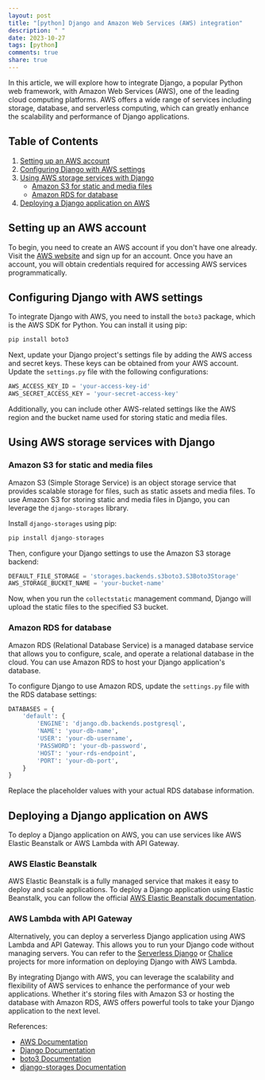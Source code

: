 ```yaml
---
layout: post
title: "[python] Django and Amazon Web Services (AWS) integration"
description: " "
date: 2023-10-27
tags: [python]
comments: true
share: true
---
```


In this article, we will explore how to integrate Django, a popular Python web framework, with Amazon Web Services (AWS), one of the leading cloud computing platforms. AWS offers a wide range of services including storage, database, and serverless computing, which can greatly enhance the scalability and performance of Django applications.

## Table of Contents
1. [Setting up an AWS account](#setting-up-an-aws-account)
2. [Configuring Django with AWS settings](#configuring-django-with-aws-settings)
3. [Using AWS storage services with Django](#using-aws-storage-services-with-django)
    - [Amazon S3 for static and media files](#amazon-s3-for-static-and-media-files)
    - [Amazon RDS for database](#amazon-rds-for-database)
4. [Deploying a Django application on AWS](#deploying-a-django-application-on-aws)

## Setting up an AWS account

To begin, you need to create an AWS account if you don't have one already. Visit the [AWS website](https://aws.amazon.com/) and sign up for an account. Once you have an account, you will obtain credentials required for accessing AWS services programmatically.

## Configuring Django with AWS settings

To integrate Django with AWS, you need to install the `boto3` package, which is the AWS SDK for Python. You can install it using pip:

```python
pip install boto3
```

Next, update your Django project's settings file by adding the AWS access and secret keys. These keys can be obtained from your AWS account. Update the `settings.py` file with the following configurations:

```python
AWS_ACCESS_KEY_ID = 'your-access-key-id'
AWS_SECRET_ACCESS_KEY = 'your-secret-access-key'
```

Additionally, you can include other AWS-related settings like the AWS region and the bucket name used for storing static and media files.

## Using AWS storage services with Django

### Amazon S3 for static and media files

Amazon S3 (Simple Storage Service) is an object storage service that provides scalable storage for files, such as static assets and media files. To use Amazon S3 for storing static and media files in Django, you can leverage the `django-storages` library.

Install `django-storages` using pip:

```python
pip install django-storages
```

Then, configure your Django settings to use the Amazon S3 storage backend:

```python
DEFAULT_FILE_STORAGE = 'storages.backends.s3boto3.S3Boto3Storage'
AWS_STORAGE_BUCKET_NAME = 'your-bucket-name'
```

Now, when you run the `collectstatic` management command, Django will upload the static files to the specified S3 bucket.

### Amazon RDS for database

Amazon RDS (Relational Database Service) is a managed database service that allows you to configure, scale, and operate a relational database in the cloud. You can use Amazon RDS to host your Django application's database.

To configure Django to use Amazon RDS, update the `settings.py` file with the RDS database settings:

```python
DATABASES = {
    'default': {
        'ENGINE': 'django.db.backends.postgresql',
        'NAME': 'your-db-name',
        'USER': 'your-db-username',
        'PASSWORD': 'your-db-password',
        'HOST': 'your-rds-endpoint',
        'PORT': 'your-db-port',
    }
}
```

Replace the placeholder values with your actual RDS database information.

## Deploying a Django application on AWS

To deploy a Django application on AWS, you can use services like AWS Elastic Beanstalk or AWS Lambda with API Gateway.

### AWS Elastic Beanstalk

AWS Elastic Beanstalk is a fully managed service that makes it easy to deploy and scale applications. To deploy a Django application using Elastic Beanstalk, you can follow the official [AWS Elastic Beanstalk documentation](https://docs.aws.amazon.com/elasticbeanstalk/latest/dg/create-deploy-python-django.html).

### AWS Lambda with API Gateway

Alternatively, you can deploy a serverless Django application using AWS Lambda and API Gateway. This allows you to run your Django code without managing servers. You can refer to the [Serverless Django](https://github.com/Miserlou/Zappa) or [Chalice](https://github.com/aws/chalice) projects for more information on deploying Django with AWS Lambda.

By integrating Django with AWS, you can leverage the scalability and flexibility of AWS services to enhance the performance of your web applications. Whether it's storing files with Amazon S3 or hosting the database with Amazon RDS, AWS offers powerful tools to take your Django application to the next level.

References:
- [AWS Documentation](https://aws.amazon.com/documentation/)
- [Django Documentation](https://docs.djangoproject.com/)
- [boto3 Documentation](https://boto3.amazonaws.com/v1/documentation/api/latest/index.html)
- [django-storages Documentation](https://django-storages.readthedocs.io/)